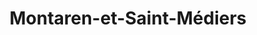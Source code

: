 ---
title: Montaren-et-Saint-Médiers
url: /montaren-et-saint-mediers/
latitude: 44.045
longitude: 4.397
---